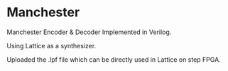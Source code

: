 # Manchester
Manchester Encoder & Decoder Implemented in Verilog.

Using Lattice as a synthesizer.

Uploaded the .lpf file which can be directly used in Lattice on step FPGA.
